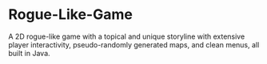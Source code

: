 # Rogue-Like-Game
A 2D rogue-like game with a topical and unique storyline with extensive player interactivity, pseudo-randomly generated maps, and clean menus, all built in Java.
